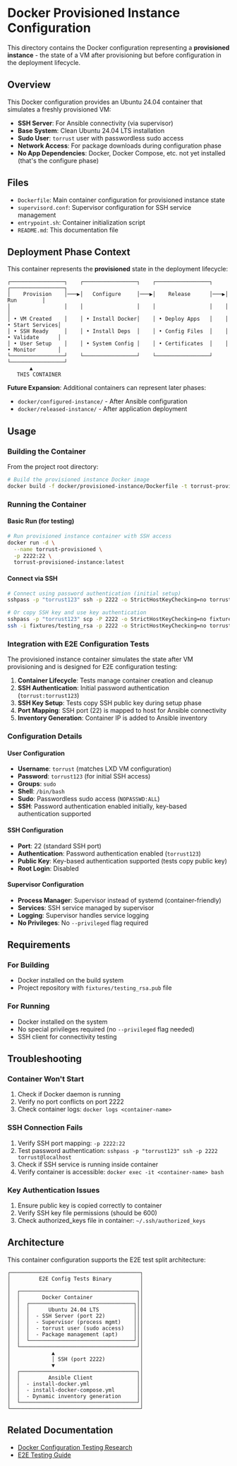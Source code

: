 # Docker Provisioned Instance Configuration

This directory contains the Docker configuration representing a **provisioned instance** - the state of a VM after provisioning but before configuration in the deployment lifecycle.

## Overview

This Docker configuration provides an Ubuntu 24.04 container that simulates a freshly provisioned VM:

- **SSH Server**: For Ansible connectivity (via supervisor)
- **Base System**: Clean Ubuntu 24.04 LTS installation
- **Sudo User**: `torrust` user with passwordless sudo access
- **Network Access**: For package downloads during configuration phase
- **No App Dependencies**: Docker, Docker Compose, etc. not yet installed (that's the configure phase)

## Files

- `Dockerfile`: Main container configuration for provisioned instance state
- `supervisord.conf`: Supervisor configuration for SSH service management
- `entrypoint.sh`: Container initialization script
- `README.md`: This documentation file

## Deployment Phase Context

This container represents the **provisioned** state in the deployment lifecycle:

```text
┌─────────────────┐    ┌─────────────────┐    ┌─────────────────┐    ┌─────────────────┐
│    Provision    │───▶│   Configure     │───▶│    Release      │───▶│      Run        │
│                 │    │                 │    │                 │    │                 │
│ • VM Created    │    │ • Install Docker│    │ • Deploy Apps   │    │ • Start Services│
│ • SSH Ready     │    │ • Install Deps  │    │ • Config Files  │    │ • Validate      │
│ • User Setup    │    │ • System Config │    │ • Certificates  │    │ • Monitor       │
└─────────────────┘    └─────────────────┘    └─────────────────┘    └─────────────────┘
       ▲
   THIS CONTAINER
```

**Future Expansion**: Additional containers can represent later phases:

- `docker/configured-instance/` - After Ansible configuration
- `docker/released-instance/` - After application deployment

## Usage

### Building the Container

From the project root directory:

```bash
# Build the provisioned instance Docker image
docker build -f docker/provisioned-instance/Dockerfile -t torrust-provisioned-instance:latest .
```

### Running the Container

#### Basic Run (for testing)

```bash
# Run provisioned instance container with SSH access
docker run -d \
  --name torrust-provisioned \
  -p 2222:22 \
  torrust-provisioned-instance:latest
```

#### Connect via SSH

```bash
# Connect using password authentication (initial setup)
sshpass -p "torrust123" ssh -p 2222 -o StrictHostKeyChecking=no torrust@localhost

# Or copy SSH key and use key authentication
sshpass -p "torrust123" scp -P 2222 -o StrictHostKeyChecking=no fixtures/testing_rsa.pub torrust@localhost:~/.ssh/authorized_keys
ssh -i fixtures/testing_rsa -p 2222 -o StrictHostKeyChecking=no torrust@localhost
```

### Integration with E2E Configuration Tests

The provisioned instance container simulates the state after VM provisioning and is designed for E2E configuration testing:

1. **Container Lifecycle**: Tests manage container creation and cleanup
2. **SSH Authentication**: Initial password authentication (`torrust:torrust123`)
3. **SSH Key Setup**: Tests copy SSH public key during setup phase
4. **Port Mapping**: SSH port (22) is mapped to host for Ansible connectivity
5. **Inventory Generation**: Container IP is added to Ansible inventory

### Configuration Details

#### User Configuration

- **Username**: `torrust` (matches LXD VM configuration)
- **Password**: `torrust123` (for initial SSH access)
- **Groups**: `sudo`
- **Shell**: `/bin/bash`
- **Sudo**: Passwordless sudo access (`NOPASSWD:ALL`)
- **SSH**: Password authentication enabled initially, key-based authentication supported

#### SSH Configuration

- **Port**: 22 (standard SSH port)
- **Authentication**: Password authentication enabled (`torrust123`)
- **Public Key**: Key-based authentication supported (tests copy public key)
- **Root Login**: Disabled

#### Supervisor Configuration

- **Process Manager**: Supervisor instead of systemd (container-friendly)
- **Services**: SSH service managed by supervisor
- **Logging**: Supervisor handles service logging
- **No Privileges**: No `--privileged` flag required

## Requirements

### For Building

- Docker installed on the build system
- Project repository with `fixtures/testing_rsa.pub` file

### For Running

- Docker installed on the system
- No special privileges required (no `--privileged` flag needed)
- SSH client for connectivity testing

## Troubleshooting

### Container Won't Start

1. Check if Docker daemon is running
2. Verify no port conflicts on port 2222
3. Check container logs: `docker logs <container-name>`

### SSH Connection Fails

1. Verify SSH port mapping: `-p 2222:22`
2. Test password authentication: `sshpass -p "torrust123" ssh -p 2222 torrust@localhost`
3. Check if SSH service is running inside container
4. Verify container is accessible: `docker exec -it <container-name> bash`

### Key Authentication Issues

1. Ensure public key is copied correctly to container
2. Verify SSH key file permissions (should be 600)
3. Check authorized_keys file in container: `~/.ssh/authorized_keys`

## Architecture

This container configuration supports the E2E test split architecture:

```text
┌─────────────────────────────────────────┐
│         E2E Config Tests Binary         │
│                                         │
│  ┌─────────────────────────────────────┐│
│  │       Docker Container              ││
│  │  ┌─────────────────────────────────┐││
│  │  │      Ubuntu 24.04 LTS           │││
│  │  │  - SSH Server (port 22)         │││
│  │  │  - Supervisor (process mgmt)    │││
│  │  │  - torrust user (sudo access)   │││
│  │  │  - Package management (apt)     │││
│  │  └─────────────────────────────────┘││
│  └─────────────────────────────────────┘│
│             ▲                           │
│             │ SSH (port 2222)           │
│             ▼                           │
│  ┌─────────────────────────────────────┐│
│  │         Ansible Client              ││
│  │  - install-docker.yml               ││
│  │  - install-docker-compose.yml       ││
│  │  - Dynamic inventory generation     ││
│  └─────────────────────────────────────┘│
└─────────────────────────────────────────┘
```

## Related Documentation

- [Docker Configuration Testing Research](../../docs/research/e2e-docker-config-testing.md)
- [E2E Testing Guide](../../docs/e2e-testing.md)
